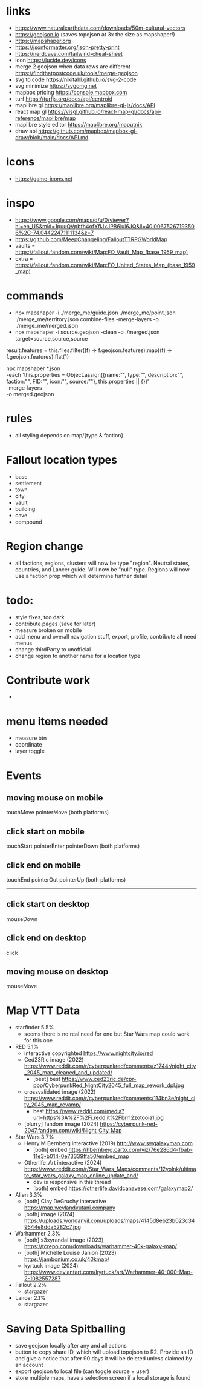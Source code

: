 # links
- https://www.naturalearthdata.com/downloads/50m-cultural-vectors
- https://geojson.io (saves topojson at 3x the size as mapshaper!)
- https://mapshaper.org
- https://jsonformatter.org/json-pretty-print
- https://nerdcave.com/tailwind-cheat-sheet
- icon https://lucide.dev/icons
- merge 2 geojson when data rows are different https://findthatpostcode.uk/tools/merge-geojson
- svg to code https://nikitahl.github.io/svg-2-code
- svg minimize https://svgomg.net
- mapbox pricing https://console.mapbox.com
- turf https://turfjs.org/docs/api/centroid
- maplibre gl https://maplibre.org/maplibre-gl-js/docs/API
- react map gl https://visgl.github.io/react-map-gl/docs/api-reference/maplibre/map
- maplibre style editor https://maplibre.org/maputnik
- draw api https://github.com/mapbox/mapbox-gl-draw/blob/main/docs/API.md

# icons
- https://game-icons.net

# inspo
- https://www.google.com/maps/d/u/0/viewer?hl=en_US&mid=1puuQVpbfh4ofYflJxJPB6iul6JQ&ll=40.00675267193506%2C-74.04422471111134&z=7
- https://github.com/MeepChangeling/FalloutTTRPGWorldMap
- vaults = https://fallout.fandom.com/wiki/Map:FO_Vault_Map_(base_1959_map)
- extra = https://fallout.fandom.com/wiki/Map:FO_United_States_Map_(base_1959_map)

# commands
- npx mapshaper -i ./merge_me/guide.json ./merge_me/point.json ./merge_me/territory.json combine-files -merge-layers -o ./merge_me/merged.json
- npx mapshaper -i source.geojson -clean -o ./merged.json target=source,source,source


result.features = this.files.filter((f) => f.geojson.features).map((f) => f.geojson.features).flat(1)

npx mapshaper *.json \
  -each 'this.properties = Object.assign({name:"", type:"", description:"", faction:"", FID:"", icon:"", source:""}, this.properties || {})' \
  -merge-layers \
  -o merged.geojson


# rules
- all styling depends on map/{type & faction}

# Fallout location types
- base
- settlement
- town
- city
- vault
- building
- cave
- compound

# Region change
- all factions, regions, clusters will now be type "region". Neutral states, countries, and Lancer guide. Will now be "null" type. Regions will now use a faction prop which will determine further detail

# todo:
- style fixes, too dark
- contribute pages (save for later)
- measure broken on mobile
- add menu and overall navigation stuff, export, profile, contribute all need menus
- change thirdParty to unofficial
- change region to another name for a location type


# Contribute work
-
# menu items needed
- measure btn
- coordinate
- layer toggle

# Events
## moving mouse on mobile
touchMove
pointerMove (both platforms)

## click start on mobile
touchStart
pointerEnter
pointerDown (both platforms)

## click end on mobile
touchEnd
pointerOut
pointerUp (both platforms)

--------------------------------

## click start on desktop
mouseDown

## click end on desktop
click

## moving mouse on desktop
mouseMove


# Map VTT Data
- starfinder 5.5%
	- seems there is no real need for one but Star Wars map could work for this one
- RED 5.1%
	- interactive copyrighted https://www.nightcity.io/red
	- Ced23Ric image (2022) https://www.reddit.com/r/cyberpunkred/comments/z1744r/night_city_2045_map_cleaned_and_updated/
		- [best] best https://www.ced23ric.de/cpr-pbp/CyberpunkRed_NightCity2045_full_map_rework_dpl.jpg
	- crossvalidated image (2022) https://www.reddit.com/r/cyberpunkred/comments/114bn3e/night_city_2045_map_revamp/
		- best https://www.reddit.com/media?url=https%3A%2F%2Fi.redd.it%2Fbrr12zotooia1.jpg
	- [blurry] fandom image (2024) https://cyberpunk-red-2047.fandom.com/wiki/Night_City_Map
- Star Wars 3.7%
	- Henry M Bernberg interactive (2019) http://www.swgalaxymap.com
		- [both] embed https://hbernberg.carto.com/viz/76e286d4-fbab-11e3-b014-0e73339ffa50/embed_map
	- Otherlife_Art interactive (2024) https://www.reddit.com/r/Star_Wars_Maps/comments/12yolnk/ultimate_star_wars_galaxy_map_online_update_and/
		- dev is responsive in this thread
		- [both] embed https://otherlife.davidcanavese.com/galaxymap2/
- Alien 3.3%
	- [both] Clay DeGruchy interactive https://map.weylandyutani.company
	- [both] image (2024) https://uploads.worldanvil.com/uploads/maps/4145d8eb23b023c349544e8dda5282c7.jpg
- Warhammer 2.3%
	- [both] s3xyrandal image (2023) https://tcrepo.com/downloads/warhammer-40k-galaxy-map/
	- [both] Michelle Louise Janion (2023) https://jambonium.co.uk/40kmap/
	- kyrtuck image (2024) https://www.deviantart.com/kyrtuck/art/Warhammer-40-000-Map-2-1082557287
- Fallout 2.2%
	- stargazer
- Lancer 2.1%
	- stargazer

# Saving Data Spitballing
- save geojson locally after any and all actions
- button to copy share ID, which will upload topojson to R2. Provide an ID and give a notice that after 90 days it will be deleted unless claimed by an account
- export geojson to local file (can toggle source + user)
- store multiple maps, have a selection screen if a local storage is found
